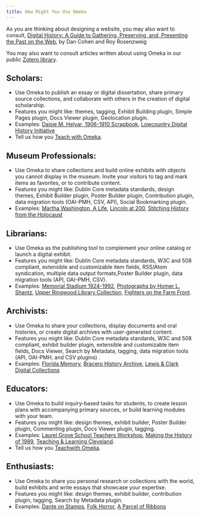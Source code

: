 ```yaml
---
title: How Might You Use Omeka
---
```


As you are thinking about designing a website, you may also want to consult, [Digital History: A Guide to Gathering, Preserving, and, Presenting the Past on the Web](http://chnm.gmu.edu/digitalhistory), by Dan Cohen and Roy Rosenzweig

You may also want to consult articles written about using Omeka in our public [Zotero library](https://www.zotero.org/groups/omeka/items).

Scholars: 
-----------------------------------------------------------

-   Use Omeka to publish an essay or digital dissertation, share primary source collections, and collaborate with others in the creation of digital scholarship.
-   Features you might like: themes, tagging, Exhibit Building plugin, Simple Pages plugin, Docs Viewer plugin, Geolocation plugin.
-   Examples: [Daisie M. Helyar, 1906-1910 Scrapbook](http://gslis.simmons.edu/daisie/), [Lowcountry Digital History Initiative](http://ldhi.library.cofc.edu/)
-   Tell us how you [Teach with Omeka](/Teach_with_Omeka.md).

Museum Professionals:
-----------------------------------------------------------

-   Use Omeka to share collections and build online exhibits with objects you cannot display in the museum. Invite your visitors to tag and mark items as favorites, or to contribute content. 
-   Features you might like: Dublin Core metadata standards, design themes, Exhibit Builder plugin, Poster Builder plugin, Contribution plugin, data migration tools (OAI-PMH, CSV, API), Social Bookmarking plugin.
-   Examples: [Martha Washington, A Life](http://marthawashington.us), [Lincoln at 200](http://publications.newberry.org/lincoln/), [Stitching History from the Holocaust](http://liblamp.uwm.edu/omeka/A/)

Librarians:
---------------------------------------------------------------
-   Use Omeka as the publishing tool to complement your online catalog or launch a digital exhibit.
-   Features you might like: Dublin Core metadata standards, W3C and 508 compliant, extensible and customizable item fields, RSS/Atom syndication, multiple data output formats,Poster Builder plugin, data migration tools (API, OAI-PMH, CSV).
-   Examples: [Memorial Stadium 1924-1992](http://brickhouse.lib.umn.edu/), [Photographs by Homer L. Shantz](http://digitalcommons.library.arizona.edu/x/exhibits/shantzafrica), [Upper Ringwood Library Collection](http://www.upperringwood.org/index.php), [Fighters on the Farm Front](http://scarc.library.oregonstate.edu/omeka/exhibits/show/fighters).

Archivists:
---------------------------------------------------------------
-   Use Omeka to share your collections, display documents and oral histories, or create digital archives with user-generated content.
-   Features you might like: Dublin Core metadata standards, W3C and 508 compliant, exhibit builder plugin, extensible and customizable item fields, Docs Viewer, Search by Metadata, tagging, data migration tools (API, OAI-PMH, and CSV plugins) .
-   Examples: [Florida Memory](http://floridamemory.com/), [Bracero    History Archive](http://braceroarchive.org), [Lewis & Clark Digital Collections](http://digitalcollections.lclark.edu/)

Educators:
-------------------------------------------------------------

-   Use Omeka to build inquiry-based tasks for students, to create lesson plans with accompanying primary sources, or build learning modules with your team.
-   Features you might like: design themes, exhibit builder, Poster Builder plugin, Commenting plugin, Docs Viewer plugin, tagging.
-   Examples: [Laurel Grove School Teachers Workshop](http://chnm.gmu.edu/laurelgrove), [Making the History of 1989](http://chnm.gmu.edu/1989), [Teaching & Learning Cleveland](http://csudigitalhumanities.org/exhibits/).
-   Tell us how you [Teachwith Omeka](/Teach_with_Omeka.md).

Enthusiasts:
--------------------------------------------------------------

-   Use Omeka to share you personal research or collections with the world, build exhibits and write essays that showcase your expertise.
-   Features you might like: design themes, exhibit builder, contribution plugin, tagging, Search by Metadata plugin.
-   Examples: [Dante on Stamps](http://www.danteonstamps.com/ds/), [Folk Horror](http://www.folkhorror.com/), [A Parcel of Ribbons](http://aparcelofribbons.co.uk/)
